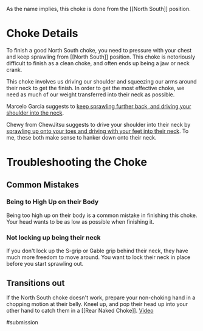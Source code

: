 As the name implies, this choke is done from the [[North South]] position.

# Choke Details

To finish a good North South choke, you need to pressure with your chest and keep sprawling from [[North South]] position. This choke is notoriously difficult to finish as a clean choke, and often ends up being a jaw or neck crank.

This choke involves us driving our shoulder and squeezing our arms around their neck to get the finish. In order to get the most effective choke, we need as much of our weight transferred into their neck as possible.

Marcelo Garcia suggests to [keep sprawling further back, and driving your shoulder into the neck](https://youtu.be/VkI7wuhN2Ps).

Chewy from ChewJitsu suggests to drive your shoulder into their neck by [sprawling up onto your toes and driving with your feet into their neck](https://youtu.be/fyqluZ0CAXI). To me, these both make sense to hanker down onto their neck. 



# Troubleshooting the Choke

## Common Mistakes

### Being to High Up on their Body

Being too high up on their body is a common mistake in finishing this choke. Your head wants to be as low as possible when finishing it.

### Not locking up being their neck

If you don't lock up the S-grip or Gable grip behind their neck, they have much more freedom to move around. You want to lock their neck in place before you start sprawling out.

## Transitions out

If the North South choke doesn't work, prepare your non-choking hand in a chopping motion at their belly. Kneel up, and pop their head up into your other hand to catch them in a [[Rear Naked Choke]]. [Video](https://www.youtube.com/watch?v=Uzr-8UA6oxY&ab_channel=ZombieProofBJJ)

#submission 